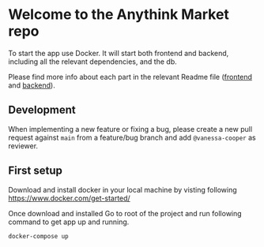 # Welcome to the Anythink Market repo

To start the app use Docker. It will start both frontend and backend, including all the relevant dependencies, and the db.

Please find more info about each part in the relevant Readme file ([frontend](frontend/readme.md) and [backend](backend/README.md)).

## Development

When implementing a new feature or fixing a bug, please create a new pull request against `main` from a feature/bug branch and add `@vanessa-cooper` as reviewer.

## First setup
Download and install docker in your local machine by visting following 
https://www.docker.com/get-started/

Once download and installed 
Go to root of the project and run following command to get app up and running.

```docker-compose up```
